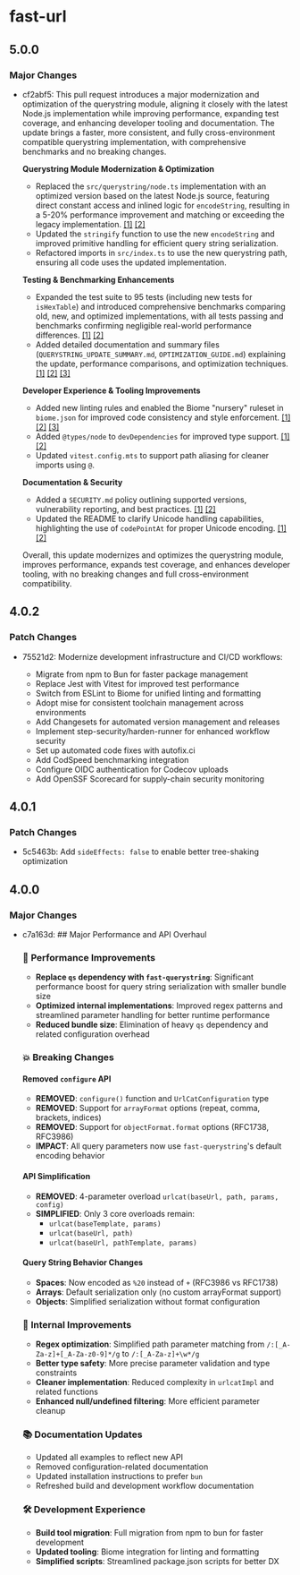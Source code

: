 # fast-url

## 5.0.0

### Major Changes

- cf2abf5: This pull request introduces a major modernization and optimization of the querystring module, aligning it closely with the latest Node.js implementation while improving performance, expanding test coverage, and enhancing developer tooling and documentation. The update brings a faster, more consistent, and fully cross-environment compatible querystring implementation, with comprehensive benchmarks and no breaking changes.

  **Querystring Module Modernization & Optimization**

  - Replaced the `src/querystring/node.ts` implementation with an optimized version based on the latest Node.js source, featuring direct constant access and inlined logic for `encodeString`, resulting in a 5-20% performance improvement and matching or exceeding the legacy implementation. [[1]](diffhunk://#diff-0453925e3cc7ea1788c0b323ed15f500ac460437a2b1d6d7b913579f33ea274fR1-R120) [[2]](diffhunk://#diff-a2a171449d862fe29692ce031981047d7ab755ae7f84c707aef80701b3ea0c80L1-R1)
  - Updated the `stringify` function to use the new `encodeString` and improved primitive handling for efficient query string serialization.
  - Refactored imports in `src/index.ts` to use the new querystring path, ensuring all code uses the updated implementation.

  **Testing & Benchmarking Enhancements**

  - Expanded the test suite to 95 tests (including new tests for `isHexTable`) and introduced comprehensive benchmarks comparing old, new, and optimized implementations, with all tests passing and benchmarks confirming negligible real-world performance differences. [[1]](diffhunk://#diff-b1255cb5753ee281e39df01d1270d6b0bdad8fa4dd0476d53e278280f4ffa8d1R1-R119) [[2]](diffhunk://#diff-14e40eac46f8bc6dc4729aa2106d6980ef015e09358a51d4649e6243ff738357R1-R25)
  - Added detailed documentation and summary files (`QUERYSTRING_UPDATE_SUMMARY.md`, `OPTIMIZATION_GUIDE.md`) explaining the update, performance comparisons, and optimization techniques. [[1]](diffhunk://#diff-b1255cb5753ee281e39df01d1270d6b0bdad8fa4dd0476d53e278280f4ffa8d1R1-R119) [[2]](diffhunk://#diff-059db6f886c62bfbe786f10ebcd4dace1c268a8df5f97249ae234e7a0e780202R1-R169) [[3]](diffhunk://#diff-14e40eac46f8bc6dc4729aa2106d6980ef015e09358a51d4649e6243ff738357R1-R25)

  **Developer Experience & Tooling Improvements**

  - Added new linting rules and enabled the Biome "nursery" ruleset in `biome.json` for improved code consistency and style enforcement. [[1]](diffhunk://#diff-2bc8a1f5e9380d5a187a4e90f11b4dd36c3abad6aea44c84be354a4f44cdec55L24-R42) [[2]](diffhunk://#diff-2bc8a1f5e9380d5a187a4e90f11b4dd36c3abad6aea44c84be354a4f44cdec55R52-R58) [[3]](diffhunk://#diff-14e40eac46f8bc6dc4729aa2106d6980ef015e09358a51d4649e6243ff738357R1-R25)
  - Added `@types/node` to `devDependencies` for improved type support. [[1]](diffhunk://#diff-7ae45ad102eab3b6d7e7896acd08c427a9b25b346470d7bc6507b6481575d519L39-R44) [[2]](diffhunk://#diff-14e40eac46f8bc6dc4729aa2106d6980ef015e09358a51d4649e6243ff738357R1-R25)
  - Updated `vitest.config.mts` to support path aliasing for cleaner imports using `@`.

  **Documentation & Security**

  - Added a `SECURITY.md` policy outlining supported versions, vulnerability reporting, and best practices. [[1]](diffhunk://#diff-f6ed156e4bf5c791680662464b94ea5d753f219ee816b385f67870e2c0d7d4c7R1-R84) [[2]](diffhunk://#diff-14e40eac46f8bc6dc4729aa2106d6980ef015e09358a51d4649e6243ff738357R1-R25)
  - Updated the README to clarify Unicode handling capabilities, highlighting the use of `codePointAt` for proper Unicode encoding. [[1]](diffhunk://#diff-b335630551682c19a781afebcf4d07bf978fb1f8ac04c6bf87428ed5106870f5R19) [[2]](diffhunk://#diff-14e40eac46f8bc6dc4729aa2106d6980ef015e09358a51d4649e6243ff738357R1-R25)

  Overall, this update modernizes and optimizes the querystring module, improves performance, expands test coverage, and enhances developer tooling, with no breaking changes and full cross-environment compatibility.

## 4.0.2

### Patch Changes

- 75521d2: Modernize development infrastructure and CI/CD workflows:

  - Migrate from npm to Bun for faster package management
  - Replace Jest with Vitest for improved test performance
  - Switch from ESLint to Biome for unified linting and formatting
  - Adopt mise for consistent toolchain management across environments
  - Add Changesets for automated version management and releases
  - Implement step-security/harden-runner for enhanced workflow security
  - Set up automated code fixes with autofix.ci
  - Add CodSpeed benchmarking integration
  - Configure OIDC authentication for Codecov uploads
  - Add OpenSSF Scorecard for supply-chain security monitoring

## 4.0.1

### Patch Changes

- 5c5463b: Add `sideEffects: false` to enable better tree-shaking optimization

## 4.0.0

### Major Changes

- c7a163d: ## Major Performance and API Overhaul

  ### 🚀 Performance Improvements

  - **Replace `qs` dependency with `fast-querystring`**: Significant performance boost for query string serialization with smaller bundle size
  - **Optimized internal implementations**: Improved regex patterns and streamlined parameter handling for better runtime performance
  - **Reduced bundle size**: Elimination of heavy `qs` dependency and related configuration overhead

  ### 💥 Breaking Changes

  #### Removed `configure` API

  - **REMOVED**: `configure()` function and `UrlCatConfiguration` type
  - **REMOVED**: Support for `arrayFormat` options (repeat, comma, brackets, indices)
  - **REMOVED**: Support for `objectFormat.format` options (RFC1738, RFC3986)
  - **IMPACT**: All query parameters now use `fast-querystring`'s default encoding behavior

  #### API Simplification

  - **REMOVED**: 4-parameter overload `urlcat(baseUrl, path, params, config)`
  - **SIMPLIFIED**: Only 3 core overloads remain:
    - `urlcat(baseTemplate, params)`
    - `urlcat(baseUrl, path)`
    - `urlcat(baseUrl, pathTemplate, params)`

  #### Query String Behavior Changes

  - **Spaces**: Now encoded as `%20` instead of `+` (RFC3986 vs RFC1738)
  - **Arrays**: Default serialization only (no custom arrayFormat support)
  - **Objects**: Simplified serialization without format configuration

  ### 🔧 Internal Improvements

  - **Regex optimization**: Simplified path parameter matching from `/:[_A-Za-z]+[_A-Za-z0-9]*/g` to `/:[_A-Za-z]+\w*/g`
  - **Better type safety**: More precise parameter validation and type constraints
  - **Cleaner implementation**: Reduced complexity in `urlcatImpl` and related functions
  - **Enhanced null/undefined filtering**: More efficient parameter cleanup

  ### 📚 Documentation Updates

  - Updated all examples to reflect new API
  - Removed configuration-related documentation
  - Updated installation instructions to prefer `bun`
  - Refreshed build and development workflow documentation

  ### 🛠 Development Experience

  - **Build tool migration**: Full migration from npm to bun for faster development
  - **Updated tooling**: Biome integration for linting and formatting
  - **Simplified scripts**: Streamlined package.json scripts for better DX
